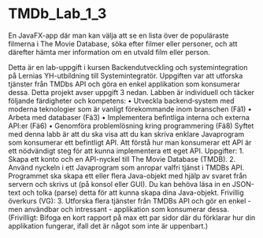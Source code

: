 # TMDb_Lab_1_3

En JavaFX-app där man kan välja att se en lista över de populäraste filmerna i The Movie Database, söka efter filmer eller personer, och att därefter hämta mer information om en utvald film eller person. 

Detta är en lab-uppgift i kursen Backendutveckling och systemintegration på Lernias YH-utbildning till Systemintegratör. Uppgiften var att utforska tjänster från TMDbs API och göra en enkel applikation som konsumerar dessa. 
Detta projekt avser uppgift 3 nedan.
Labben är individuell och täcker följande färdigheter och kompetens:
	• Utveckla backend‐system med moderna teknologier som är vanligt förekommande inom branschen (Fä1)
	• Arbeta med databaser (Fä3)
	• Implementera befintliga interna och externa API:er (Fä6)
	• Genomföra problemlösning kring programmering (Fä8)
Syftet med denna labb är att du ska visa att du kan skriva enklare Javaprogram som konsumerar ett befintligt API. Att förstå hur man konsumerar ett API är ett nödvändigt steg för att kunna implementera ett eget API.
Uppgifter:
	1. Skapa ett konto och en API-nyckel till The Movie Database (TMDB).
	2. Använd nyckeln i ett Javaprogram som anropar valfri tjänst i TMDBs API. Programmet ska skapa ett eller flera Java-objekt med hjälp av svaret från servern och skrivs ut (på konsol eller GUI). Du kan behöva läsa in en JSON-text och tolka (parse) detta för att kunna skapa dina Java-objekt.
Frivillig överkurs (VG):
	3. Utforska flera tjänster från TMDBs API och gör en enkel - men användbar och intressant - applikation som konsumerar dessa. (Frivilligt: Bifoga en kort rapport på max ett par sidor där du förklarar hur din applikation fungerar, ifall det är något som inte är uppenbart.)
